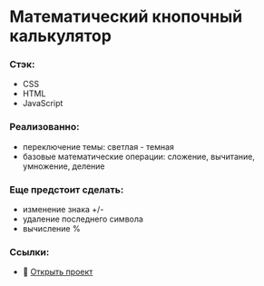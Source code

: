 # Математический кнопочный калькулятор

### Стэк:
* CSS
* HTML
* JavaScript

### Реализованно:
* переключение темы: светлая - темная
* базовые математические операции: сложение, вычитание, умножение, деление

### Еще предстоит сделать:
* изменение знака +/-
* удаление последнего символа
* вычисление %

### Ссылки:
* :mag_right: [Открыть проект](https://gutmalina.github.io/calculator)
